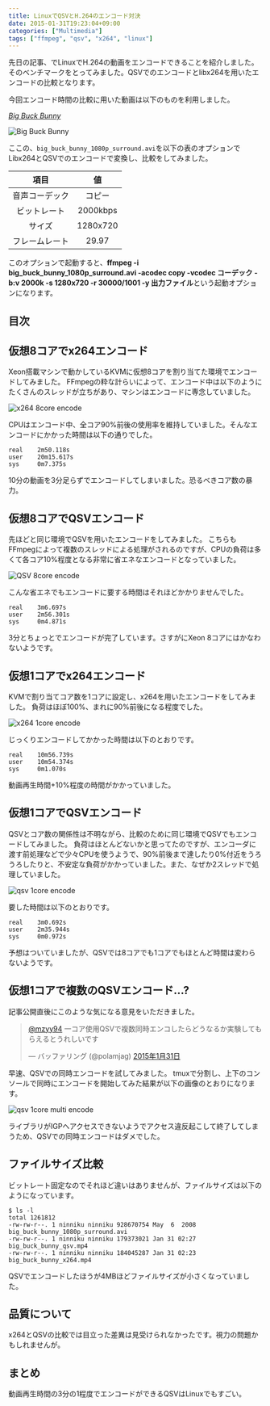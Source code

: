 ```yaml
---
title: LinuxでQSVとH.264のエンコード対決
date: 2015-01-31T19:23:04+09:00
categories: ["Multimedia"]
tags: ["ffmpeg", "qsv", "x264", "linux"]
---
```


先日の記事、でLinuxでH.264の動画をエンコードできることを紹介しました。
そのベンチマークをとってみました。QSVでのエンコードとlibx264を用いたエンコードの比較となります。

今回エンコード時間の比較に用いた動画は以下のものを利用しました。

*[Big Buck Bunny](http://www.bigbuckbunny.org)*

![Big Buck Bunny](/assets/images/2015/01/31/big-buck-bunny.png)

ここの、`big_buck_bunny_1080p_surround.avi`を以下の表のオプションでLibx264とQSVでのエンコードで変換し、比較をしてみました。

項目 | 値
:-----:|:-----:
音声コーデック| コピー
ビットレート|2000kbps
サイズ| 1280x720
フレームレート| 29.97

このオプションで起動すると、**ffmpeg -i big_buck_bunny_1080p_surround.avi -acodec copy -vcodec コーデック -b:v 2000k -s 1280x720 -r 30000/1001 -y 出力ファイル**という起動オプションになります。


<!-- more -->
## 目次


## 仮想8コアでx264エンコード

Xeon搭載マシンで動かしているKVMに仮想8コアを割り当てた環境でエンコードしてみました。
FFmpegの粋な計らいによって、エンコード中は以下のようにたくさんのスレッドが立ちがあり、マシンはエンコードに専念していました。

![x264 8core encode](/assets/images/2015/01/31/x264-8core-encode.png)

CPUはエンコード中、全コア90%前後の使用率を維持していました。そんなエンコードにかかった時間は以下の通りでした。

```
real    2m50.118s
user    20m15.617s
sys     0m7.375s
```

10分の動画を3分足らずでエンコードしてしまいました。恐るべきコア数の暴力。


## 仮想8コアでQSVエンコード

先ほどと同じ環境でQSVを用いたエンコードをしてみました。
こちらもFFmpegによって複数のスレッドによる処理がされるのですが、CPUの負荷は多くて各コア10%程度となる非常に省エネなエンコードとなっていました。


![QSV 8core encode](/assets/images/2015/01/31/qsv-8core-encode.png)

こんな省エネでもエンコードに要する時間はそれほどかかりませんでした。

```
real    3m6.697s
user    2m56.301s
sys     0m4.871s
```

3分とちょっとでエンコードが完了しています。さすがにXeon 8コアにはかなわないようです。


## 仮想1コアでx264エンコード

KVMで割り当てコア数を1コアに設定し、x264を用いたエンコードをしてみました。
負荷はほぼ100%、まれに90%前後になる程度でした。


![x264 1core encode](/assets/images/2015/01/31/x264-1core-encode.png)

じっくりエンコードしてかかった時間は以下のとおりです。

```
real    10m56.739s
user    10m54.374s
sys     0m1.070s
```

動画再生時間+10%程度の時間がかかっていました。


## 仮想1コアでQSVエンコード

QSVとコア数の関係性は不明ながら、比較のために同じ環境でQSVでもエンコードしてみました。
負荷はほとんどないかと思ってたのですが、エンコーダに渡す前処理などで少々CPUを使うようで、90%前後まで達したり0%付近をうろうろしたりと、不安定な負荷がかかっていました。また、なぜか2スレッドで処理していました。

![qsv 1core encode](/assets/images/2015/01/31/qsv-1core-encode.png)

要した時間は以下のとおりです。

```
real    3m0.692s
user    2m35.944s
sys     0m0.972s
```

予想はついていましたが、QSVでは8コアでも1コアでもほとんど時間は変わらないようです。

## 仮想1コアで複数のQSVエンコード...?

記事公開直後にこのような気になる意見をいただきました。

<blockquote class="twitter-tweet" data-conversation="none" data-lang="ja"><p lang="ja" dir="ltr"><a href="https://twitter.com/mzyy94">@mzyy94</a> 一コア使用QSVで複数同時エンコしたらどうなるか実験してもらえるとうれしいです</p>&mdash; バッファリング (@polamjag) <a href="https://twitter.com/polamjag/status/561469823561920513">2015年1月31日</a></blockquote>
<script async src="//platform.twitter.com/widgets.js" charset="utf-8"></script>

早速、QSVでの同時エンコードを試してみました。
tmuxで分割し、上下のコンソールで同時にエンコードを開始してみた結果が以下の画像のとおりになります。

![qsv 1core multi encode](/assets/images/2015/01/31/qsv-1core-multi-encode.png)

ライブラリがIGPへアクセスできないようでアクセス違反起こして終了してしまうため、QSVでの同時エンコードはダメでした。

## ファイルサイズ比較
ビットレート固定なのでそれほど違いはありませんが、ファイルサイズは以下のようになっています。

```
$ ls -l
total 1261812
-rw-rw-r--. 1 ninniku ninniku 928670754 May  6  2008 big_buck_bunny_1080p_surround.avi
-rw-rw-r--. 1 ninniku ninniku 179373021 Jan 31 02:27 big_buck_bunny_qsv.mp4
-rw-rw-r--. 1 ninniku ninniku 184045287 Jan 31 02:23 big_buck_bunny_x264.mp4
```

QSVでエンコードしたほうが4MBほどファイルサイズが小さくなっていました。

## 品質について

x264とQSVの比較では目立った差異は見受けられなかったです。視力の問題かもしれませんが。

## まとめ

動画再生時間の3分の1程度でエンコードができるQSVはLinuxでもすごい。
